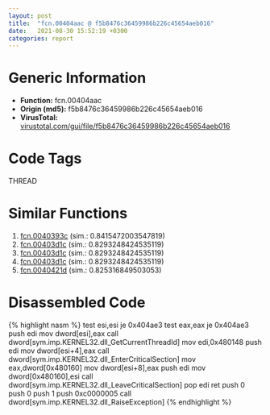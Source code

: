 ```yaml
---
layout: post
title:  "fcn.00404aac @ f5b8476c36459986b226c45654aeb016"
date:   2021-08-30 15:52:19 +0300
categories: report
---
```


# Generic Information
- **Function:** fcn.00404aac
- **Origin (md5):** f5b8476c36459986b226c45654aeb016
- **VirusTotal:** [virustotal.com/gui/file/f5b8476c36459986b226c45654aeb016][virustotal_ref]

# Code Tags
<span class="tag" id="THREAD">THREAD</span>


# Similar Functions

1. [fcn.0040393c][similar_1_ref] (sim.: 0.8415472003547819)
2. [fcn.00403d1c][similar_2_ref] (sim.: 0.8293248424535119)
3. [fcn.00403d1c][similar_3_ref] (sim.: 0.8293248424535119)
4. [fcn.00403d1c][similar_4_ref] (sim.: 0.8293248424535119)
5. [fcn.0040421d][similar_5_ref] (sim.: 0.825316849503053)


# Disassembled Code

{% highlight nasm %}
test esi,esi
je 0x404ae3
test eax,eax
je 0x404ae3
push edi
mov dword[esi],eax
call dword[sym.imp.KERNEL32.dll_GetCurrentThreadId]
mov edi,0x480148
push edi
mov dword[esi+4],eax
call dword[sym.imp.KERNEL32.dll_EnterCriticalSection]
mov eax,dword[0x480160]
mov dword[esi+8],eax
push edi
mov dword[0x480160],esi
call dword[sym.imp.KERNEL32.dll_LeaveCriticalSection]
pop edi
ret 
push 0
push 0
push 1
push 0xc0000005
call dword[sym.imp.KERNEL32.dll_RaiseException]
{% endhighlight %}


[similar_1_ref]: /report/fcn.0040393c@e16f74a2849182d98050864255e902f8
[similar_2_ref]: /report/fcn.00403d1c@505be53c36227b94e2fcc406f247f6e5
[similar_3_ref]: /report/fcn.00403d1c@96a869ae624ddb4834a1d5a829f85469
[similar_4_ref]: /report/fcn.00403d1c@c077742bdc6d4f2c0ca7d0e2a6a94acf
[similar_5_ref]: /report/fcn.0040421d@20a93604f17ee6f3c2aa7b1f7a497fcf
[virustotal_ref]: https://www.virustotal.com/gui/file/f5b8476c36459986b226c45654aeb016